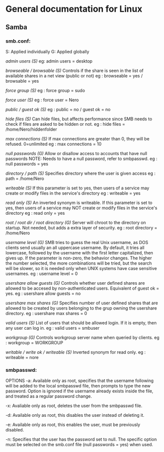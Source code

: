 # General documentation for Linux

## Samba

### smb.conf:
S: Applied individually
G: Applied globally

*admin users (S)*
eg: admin users = desktop

*browseable / browsable (S)*
Controls if the share is seen in the list of available shares in a net view (public or not)
eg : browseable = yes / browsable = yes

*force group (S)*
eg : force group = sudo

*force user (S)*
eg : force user = Nero

*public / guest ok (S)*
eg : public = no / guest ok = no

*hide files (S)*
Can hide files, but affects performance since SMB needs to check if files are asked to be hidden or not.
eg : hide files = /home/Nero/hiddenfolder

*max connections (S)*
If max connections are greater than 0, they will be refused. 0=unlimited
eg : max connections = 10

*null passwords (G)*
Allow or disallow access to accounts that have null passwords
NOTE: Needs to have a null password, refer to smbpasswd.
eg : null passwords = yes

*directory / path (S)*
Specifies directory where the user is given access
eg : path = /home/Nero

*writeable (S)*
If this parameter is set to yes, then users of a service may create or modify files in the service's directory
eg : writeable = yes

*read only (S)*
An inverted synonym is writeable.
If this parameter is set to yes, then users of a service may NOT create or modify files in the service's directory
eg : read only = yes

*root / root dir / root directory (G)*
Server will chroot to the directory on startup. Not needed, but adds a extra layer of security.
eg : root directory = /home/Nero

*username level (G)*
SMB tries to guess the real Unix username, as DOS clients send usually an all uppercase username. By default, it tries all lowercase, followed by the username with the first letter capitalized, then gives up. If the parameter is non-zero, the behavior changes. The higher the number selected, the more combinations will be tried, but the search will be slower, so it is needed only when UNIX systems have case sensitive usernames.
eg : username level = 0

*usershare allow guests (G)*
Controls whether user defined shares are allowed to be accesed by non-authenticated users. Equivalent of guest ok = yes.
eg : usershare allow guests = no

*usershare max shares (G)*
Specifies number of user defined shares that are allowed to be created by users belonging to the grup owning the usershare directory.
eg : usershare max shares = 0

*valid users (S)*
List of users that should be allowed login. If it is empty, then any user can log in.
eg : valid users = smbuser

*workgroup (G)*
Controls workgroup server name when queried by clients. 
eg : workgroup = WORKGROUP

*writable / write ok / writeable (S)*
Inverted synonym for read only.
eg : writeable = nore

### smbpasswd:
OPTIONS
-a: Available only as root, specifies that the username following will be added to the local smbpasswd file, then prompts to type the new password. Option is ignored if the username already exists inside the file, and treated as a regular password change.

-x: Avaliable only as root, deletes the user from the smbpasswd file.

-d: Available only as root, this disables the user instead of deleting it.

-e: Available only as root, this enables the user, must be previously disabled.

-n: Specifies that the user has the password set to null. The specific option must be selected on the smb.conf file (null passwords = yes) when used.
